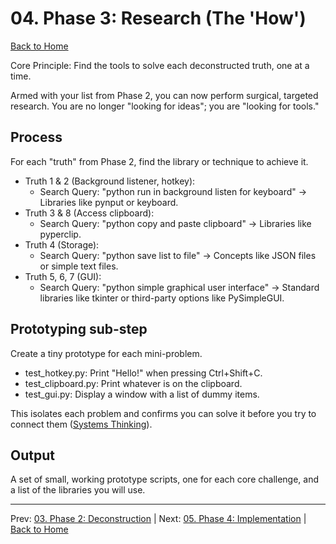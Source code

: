 # 04. Phase 3: Research (The 'How')

[Back to Home](../index.md)

Core Principle: Find the tools to solve each deconstructed truth, one at a time.

Armed with your list from Phase 2, you can now perform surgical, targeted research. You are no longer "looking for ideas"; you are "looking for tools."

## Process

For each "truth" from Phase 2, find the library or technique to achieve it.

- Truth 1 & 2 (Background listener, hotkey):
  - Search Query: "python run in background listen for keyboard" -> Libraries like pynput or keyboard.
- Truth 3 & 8 (Access clipboard):
  - Search Query: "python copy and paste clipboard" -> Libraries like pyperclip.
- Truth 4 (Storage):
  - Search Query: "python save list to file" -> Concepts like JSON files or simple text files.
- Truth 5, 6, 7 (GUI):
  - Search Query: "python simple graphical user interface" -> Standard libraries like tkinter or third-party options like PySimpleGUI.

## Prototyping sub-step

Create a tiny prototype for each mini-problem.

- test_hotkey.py: Print "Hello!" when pressing Ctrl+Shift+C.
- test_clipboard.py: Print whatever is on the clipboard.
- test_gui.py: Display a window with a list of dummy items.

This isolates each problem and confirms you can solve it before you try to connect them ([Systems Thinking](../guides/systems_thinking.md)).

## Output

A set of small, working prototype scripts, one for each core challenge, and a list of the libraries you will use.

---

Prev: [03. Phase 2: Deconstruction](./03-phase-2-deconstruction.md) | Next: [05. Phase 4: Implementation](./05-phase-4-implementation.md) | [Back to Home](../index.md)
